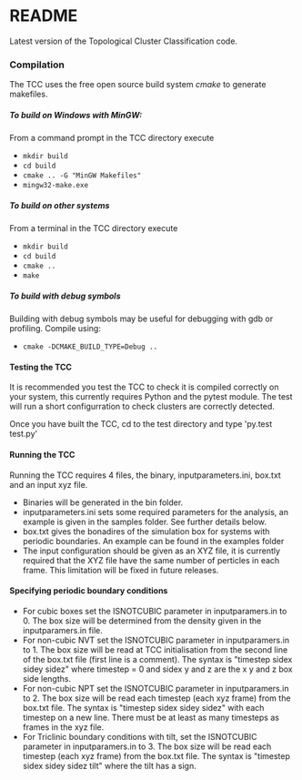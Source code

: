 # README #

Latest version of the Topological Cluster Classification code.

### Compilation ###
The TCC uses the free open source build system _cmake_ to generate makefiles.

##### To build on Windows with MinGW:

From a command prompt in the TCC directory execute
* `mkdir build`
* `cd build`
* `cmake .. -G "MinGW Makefiles"`
* `mingw32-make.exe`

##### To build on other systems

From a terminal in the TCC directory execute
* `mkdir build`
* `cd build`
* `cmake ..`
* `make`

##### To build with debug symbols

Building with debug symbols may be useful for debugging with gdb or profiling. Compile using:
* `cmake -DCMAKE_BUILD_TYPE=Debug ..`

#### Testing the TCC

It is recommended you test the TCC to check it is compiled correctly on your system, this currently requires Python and the pytest module. The test will run a short configurration to check clusters are correctly detected.

Once you have built the TCC, cd to the test directory and type
'py.test test.py'

#### Running the TCC

Running the TCC requires 4 files, the binary, inputparameters.ini, box.txt and an input xyz file.
* Binaries will be generated in the bin folder.
* inputparameters.ini sets some required parameters for the analysis, an example is given in the samples folder. See further details below.
* box.txt gives the bonadires of the simulation box for systems with periodic boundaries. An example can be found in the examples folder
* The input configuration should be given as an XYZ file, it is currently required that the XYZ file have the same number of perticles in each frame. This limitation will be fixed in future releases.

#### Specifying periodic boundary conditions

* For cubic boxes set the ISNOTCUBIC parameter in inputparamers.in to 0. The box size will be determined from the density given in the inputparamers.in file.
* For non-cubic NVT set the ISNOTCUBIC parameter in inputparamers.in to 1. The box size will be read at TCC initialisation from the second line of the box.txt file (first line is a comment). The syntax is "timestep sidex sidey sidez" where timestep = 0 and sidex y and z are the x y and z box side lengths.
* For non-cubic NPT set the ISNOTCUBIC parameter in inputparamers.in to 2. The box size will be read each timestep (each xyz frame) from the box.txt file. The syntax is "timestep sidex sidey sidez" with each timestep on a new line. There must be at least as many timesteps as frames in the xyz file.
* For Triclinic boundary conditions with tilt, set the ISNOTCUBIC parameter in inputparamers.in to 3. The box size will be read each timestep (each xyz frame) from the box.txt file. The syntax is "timestep sidex sidey sidez tilt" where the tilt has a sign.

